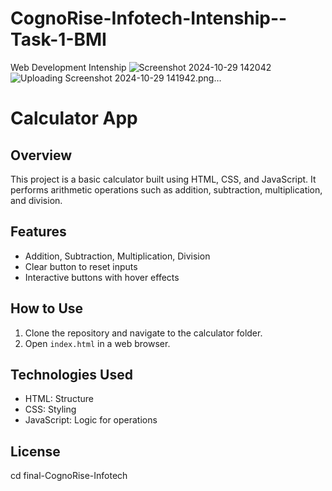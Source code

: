 # CognoRise-Infotech-Intenship--Task-1-BMI
Web Development Intenship
![Screenshot 2024-10-29 142042](https://github.com/user-attachments/assets/f7d0d7fd-6fd5-4e16-b645-61d689a11e5c)
![Uploading Screenshot 2024-10-29 141942.png…]()



# Calculator App

## Overview
This project is a basic calculator built using HTML, CSS, and JavaScript. It performs arithmetic operations such as addition, subtraction, multiplication, and division.

## Features
- Addition, Subtraction, Multiplication, Division
- Clear button to reset inputs
- Interactive buttons with hover effects

## How to Use
1. Clone the repository and navigate to the calculator folder.
2. Open `index.html` in a web browser.

## Technologies Used
- HTML: Structure
- CSS: Styling
- JavaScript: Logic for operations

## License
cd final-CognoRise-Infotech


